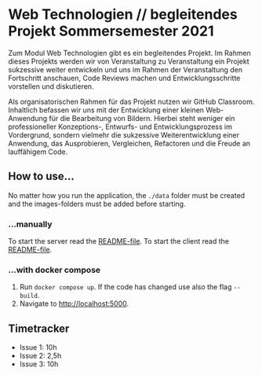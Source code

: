 # Web Technologien // begleitendes Projekt Sommersemester 2021

Zum Modul Web Technologien gibt es ein begleitendes Projekt. Im Rahmen dieses Projekts werden wir von Veranstaltung zu Veranstaltung ein Projekt sukzessive weiter entwickeln und uns im Rahmen der Veranstaltung den Fortschritt anschauen, Code Reviews machen und Entwicklungsschritte vorstellen und diskutieren.

Als organisatorischen Rahmen für das Projekt nutzen wir GitHub Classroom. Inhaltlich befassen wir uns mit der Entwicklung einer kleinen Web-Anwendung für die Bearbeitung von Bildern. Hierbei steht weniger ein professioneller Konzeptions-, Entwurfs- und Entwicklungsprozess im Vordergrund, sondern vielmehr die sukzessive Weiterentwicklung einer Anwendung, das Ausprobieren, Vergleichen, Refactoren und die Freude an lauffähigem Code.

## How to use...

No matter how you run the application, the `./data` folder must be created and the images-folders must be added before starting. 

### ...manually

To start the server read the [README-file](./server/README.md).
To start the client read the [README-file](./client/README.md).

### ...with docker compose

1. Run `docker compose up`. If the code has changed use also the flag `--build`.
2. Navigate to [http://localhost:5000](http://localhost:5000).

## Timetracker
- Issue 1: 10h
- Issue 2: 2,5h
- Issue 3: 10h
